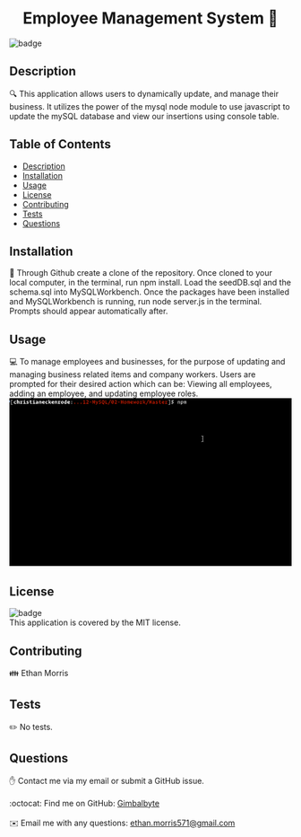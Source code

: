 <h1 align="center">Employee Management System 👋</h1>

![badge](https://img.shields.io/badge/license-MIT-brightgreen)<br />
## Description
🔍 This application allows users to dynamically update, and manage their business. It utilizes the power of the mysql node module to use javascript to update the mySQL database and view our insertions using console table.
## Table of Contents
- [Description](#description)
- [Installation](#installation)
- [Usage](#usage)
- [License](#license)
- [Contributing](#contributing)
- [Tests](#tests)
- [Questions](#questions)
## Installation
💾 Through Github create a clone of the repository. Once cloned to your local computer, in the terminal, run npm install. Load the seedDB.sql and the schema.sql into MySQLWorkbench. Once the packages have been installed and MySQLWorkbench is running, run node server.js in the terminal. Prompts should appear automatically after.
## Usage
💻 To manage employees and businesses, for the purpose of updating and managing business related items and company workers. Users are prompted for their desired action which can be: Viewing all employees, adding an employee, and updating employee roles.
<img src="Assets/employee-tracker.gif">
## License
![badge](https://img.shields.io/badge/license-MIT-brightgreen)
<br />
This application is covered by the MIT license. 
## Contributing
👪 Ethan Morris
## Tests
✏️ No tests.
## Questions
✋ Contact me via my email or submit a GitHub issue.<br />
<br />
:octocat: Find me on GitHub: [Gimbalbyte](https://github.com/Gimbalbyte)<br />
<br />
✉️ Email me with any questions: ethan.morris571@gmail.com<br /><br />
  
